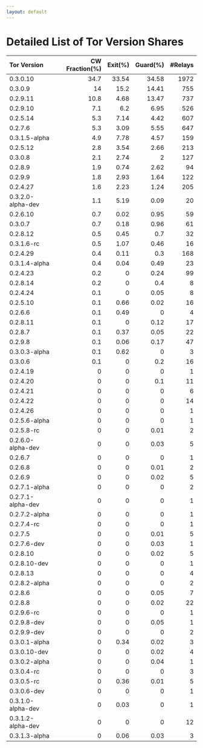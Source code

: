 ```yaml
---
layout: default
---
```



# Detailed List of Tor Version Shares

| Tor Version       |   CW Fraction(%) |   Exit(%) |   Guard(%) |   #Relays |
|:------------------|-----------------:|----------:|-----------:|----------:|
| 0.3.0.10          |             34.7 |     33.54 |      34.58 |      1972 |
| 0.3.0.9           |             14   |     15.2  |      14.41 |       755 |
| 0.2.9.11          |             10.8 |      4.68 |      13.47 |       737 |
| 0.2.9.10          |              7.1 |      6.2  |       6.95 |       526 |
| 0.2.5.14          |              5.3 |      7.14 |       4.42 |       607 |
| 0.2.7.6           |              5.3 |      3.09 |       5.55 |       647 |
| 0.3.1.5-alpha     |              4.9 |      7.78 |       4.57 |       159 |
| 0.2.5.12          |              2.8 |      3.54 |       2.66 |       213 |
| 0.3.0.8           |              2.1 |      2.74 |       2    |       127 |
| 0.2.8.9           |              1.9 |      0.74 |       2.62 |        94 |
| 0.2.9.9           |              1.8 |      2.93 |       1.64 |       122 |
| 0.2.4.27          |              1.6 |      2.23 |       1.24 |       205 |
| 0.3.2.0-alpha-dev |              1.1 |      5.19 |       0.09 |        20 |
| 0.2.6.10          |              0.7 |      0.02 |       0.95 |        59 |
| 0.3.0.7           |              0.7 |      0.18 |       0.96 |        61 |
| 0.2.8.12          |              0.5 |      0.45 |       0.7  |        32 |
| 0.3.1.6-rc        |              0.5 |      1.07 |       0.46 |        16 |
| 0.2.4.29          |              0.4 |      0.11 |       0.3  |       168 |
| 0.3.1.4-alpha     |              0.4 |      0.04 |       0.49 |        23 |
| 0.2.4.23          |              0.2 |      0    |       0.24 |        99 |
| 0.2.8.14          |              0.2 |      0    |       0.4  |         8 |
| 0.2.4.24          |              0.1 |      0    |       0.05 |         8 |
| 0.2.5.10          |              0.1 |      0.66 |       0.02 |        16 |
| 0.2.6.6           |              0.1 |      0.49 |       0    |         4 |
| 0.2.8.11          |              0.1 |      0    |       0.12 |        17 |
| 0.2.8.7           |              0.1 |      0.37 |       0.05 |        22 |
| 0.2.9.8           |              0.1 |      0.06 |       0.17 |        47 |
| 0.3.0.3-alpha     |              0.1 |      0.62 |       0    |         3 |
| 0.3.0.6           |              0.1 |      0    |       0.2  |        16 |
| 0.2.4.19          |              0   |      0    |       0    |         1 |
| 0.2.4.20          |              0   |      0    |       0.1  |        11 |
| 0.2.4.21          |              0   |      0    |       0    |         6 |
| 0.2.4.22          |              0   |      0    |       0    |        14 |
| 0.2.4.26          |              0   |      0    |       0    |         1 |
| 0.2.5.6-alpha     |              0   |      0    |       0    |         1 |
| 0.2.5.8-rc        |              0   |      0    |       0.01 |         2 |
| 0.2.6.0-alpha-dev |              0   |      0    |       0.03 |         5 |
| 0.2.6.7           |              0   |      0    |       0    |         1 |
| 0.2.6.8           |              0   |      0    |       0.01 |         2 |
| 0.2.6.9           |              0   |      0    |       0.02 |         5 |
| 0.2.7.1-alpha     |              0   |      0    |       0    |         2 |
| 0.2.7.1-alpha-dev |              0   |      0    |       0    |         1 |
| 0.2.7.2-alpha     |              0   |      0    |       0    |         1 |
| 0.2.7.4-rc        |              0   |      0    |       0    |         1 |
| 0.2.7.5           |              0   |      0    |       0.01 |         5 |
| 0.2.7.6-dev       |              0   |      0    |       0.03 |         1 |
| 0.2.8.10          |              0   |      0    |       0.02 |         5 |
| 0.2.8.10-dev      |              0   |      0    |       0    |         1 |
| 0.2.8.13          |              0   |      0    |       0    |         4 |
| 0.2.8.2-alpha     |              0   |      0    |       0    |         2 |
| 0.2.8.6           |              0   |      0    |       0.05 |         7 |
| 0.2.8.8           |              0   |      0    |       0.02 |        22 |
| 0.2.9.6-rc        |              0   |      0    |       0    |         1 |
| 0.2.9.8-dev       |              0   |      0    |       0.05 |         1 |
| 0.2.9.9-dev       |              0   |      0    |       0    |         2 |
| 0.3.0.1-alpha     |              0   |      0.34 |       0.02 |         3 |
| 0.3.0.10-dev      |              0   |      0    |       0.02 |         4 |
| 0.3.0.2-alpha     |              0   |      0    |       0.04 |         1 |
| 0.3.0.4-rc        |              0   |      0    |       0    |         3 |
| 0.3.0.5-rc        |              0   |      0.36 |       0.01 |         5 |
| 0.3.0.6-dev       |              0   |      0    |       0    |         1 |
| 0.3.1.0-alpha-dev |              0   |      0.03 |       0    |         1 |
| 0.3.1.2-alpha-dev |              0   |      0    |       0    |        12 |
| 0.3.1.3-alpha     |              0   |      0.06 |       0.03 |         3 |